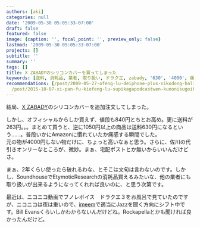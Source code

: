 ```yaml
---
authors: [aki]
categories: null
date: '2009-05-30 05:05:33-07:00'
draft: false
featured: false
image: {caption: '', focal_point: '', preview_only: false}
lastmod: '2009-05-30 05:05:33-07:00'
projects: []
subtitle: ''
summary: ''
tags: []
title: X ZABADYのシリコンカバーを買ってしまった
keywords: [送料, 消耗品, 業者, 取り扱い, ドラクエ, zabady, '630', '4000', 痛感, ポスト]
recommendations: [/post/2009-05-27-ofeng-lu-deiphone-plus-nikodong-haliang-iyo/, /post/2008-07-16-rockapella-channel/,
  /post/2015-10-07-xi-pan-fu-kiofeng-lu-supikagapodcastwen-kunonisugoibian-li/]
---
```


結局、[X ZABADY](http://www.amazon.co.jp/TWINBIRD-AV-J122B-FM%E3%83%A9%E3%82%B8%E3%82%AA%E4%BB%98%E9%98%B2%E6%B0%B4%E3%82%B9%E3%83%94%E3%83%BC%E3%82%AB%E3%83%BC-iPod%E5%AF%BE%E5%BF%9C-ZABADY/dp/B000GDXS78/)のシリコンカバーを追加注文してしまった。

しかし、オフィシャルからしか買えず、値段も840円とちとお高め。更に送料が263円。。。まとめて買うと、逆に1050円以上の商品は送料630円になるという……。普段いかにAmazonに慣れていたか痛感する瞬間でした。  
元の物が4000円しない物だけに、ちょっと高いなぁと思う。さらに、佐川の代引きオンリーなところが、微妙。まぁ、宅配ポストとか無いからいいんだけどさ。

まぁ、2年くらい使ったら破れるわな、とそこは文句は言わないのです。しかし、SoundhouseでEtymoticResearchの消耗品買えるみたいな、他の業者にも取り扱いが出来るようになってくれれば良いのに、と思う次第です。

最近は、ニコニコ動画でフノレボイス　ドラクエ３をお風呂で見ていたのですが、ニコニコは夜は重いので、[imeem](http://www.appbank.net/2009/05/29/iphone-application/27605.php)で適当にJazzを聞く方向にシフト中です。Bill Evansくらいしかわからないんだけどね。Rockapellaとかも聞ければ良かったんだけど。